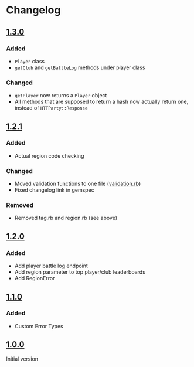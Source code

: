 # Changelog
## [1.3.0]
### Added
- `Player` class
- `getClub` and `getBattleLog` methods under player class

### Changed
- `getPlayer` now returns a `Player` object
- All methods that are supposed to return a hash now actually return one, instead of `HTTParty::Response`

## [1.2.1]
### Added
- Actual region code checking

### Changed
- Moved validation functions to one file ([validation.rb](../master/lib/brawlstars/tag.rb))
- Fixed changelog link in gemspec

### Removed
- Removed tag.rb and region.rb (see above)

## [1.2.0]
### Added
- Add player battle log endpoint
- Add region parameter to top player/club leaderboards
- Add RegionError

## [1.1.0]
### Added
- Custom Error Types

## [1.0.0]
Initial version

[1.3.0]: https://github.com/Karthik99999/brawlstarsrb/tree/v1.3.0
[1.2.1]: https://github.com/Karthik99999/brawlstarsrb/tree/v1.2.1
[1.2.0]: https://github.com/Karthik99999/brawlstarsrb/tree/v1.2.0
[1.1.0]: https://github.com/Karthik99999/brawlstarsrb/tree/v1.1.0
[1.0.0]: https://github.com/Karthik99999/brawlstarsrb/tree/v1.0.0
